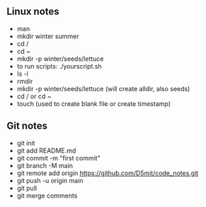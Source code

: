 



## Linux notes
- man
- mkdir winter summer
- cd /
- cd ~
- mkdir -p  winter/seeds/lettuce
- to run scripts: ./yourscript.sh
- ls -l
- rmdir
- mkdir -p winter/seeds/lettuce (will create alldir, also seeds)
- cd / or cd ~
- touch (used to create blank file or create timestamp)


## Git notes 
- git init
- git add README.md
- git commit -m "first commit"
- git branch -M main
- git remote add origin https://github.com/D5mit/code_notes.git
- git push -u origin main
- git pull
- git merge comments 




